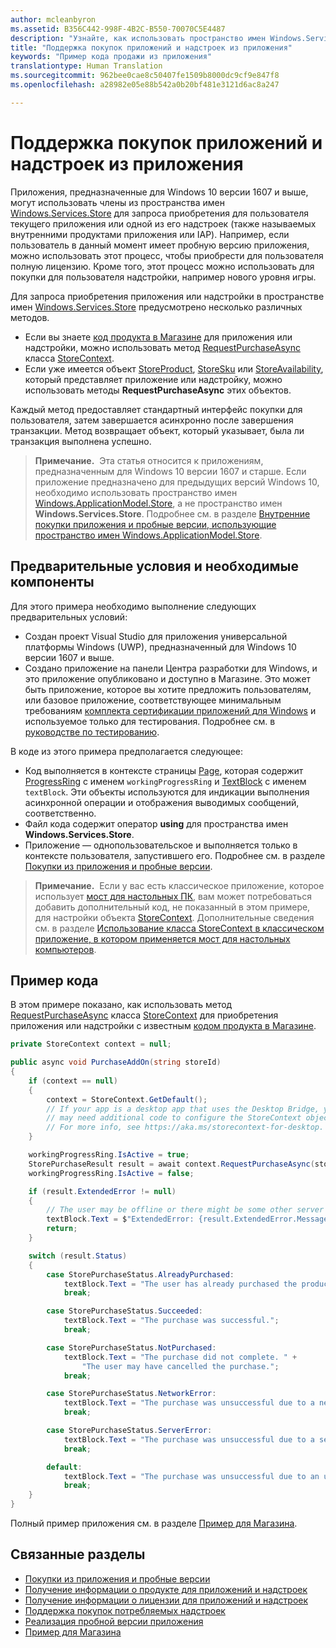 ```yaml
---
author: mcleanbyron
ms.assetid: B356C442-998F-4B2C-B550-70070C5E4487
description: "Узнайте, как использовать пространство имен Windows.Services.Store для покупки приложения или одной из его надстроек."
title: "Поддержка покупок приложений и надстроек из приложения"
keywords: "Пример кода продажи из приложения"
translationtype: Human Translation
ms.sourcegitcommit: 962bee0cae8c50407fe1509b8000dc9cf9e847f8
ms.openlocfilehash: a28982e05e88b542a0b20bf481e3121d6ac8a247

---
```


# Поддержка покупок приложений и надстроек из приложения

Приложения, предназначенные для Windows 10 версии 1607 и выше, могут использовать члены из пространства имен [Windows.Services.Store](https://msdn.microsoft.com/library/windows/apps/windows.services.store.aspx) для запроса приобретения для пользователя текущего приложения или одной из его надстроек (также называемых внутренними продуктами приложения или IAP). Например, если пользователь в данный момент имеет пробную версию приложения, можно использовать этот процесс, чтобы приобрести для пользователя полную лицензию. Кроме того, этот процесс можно использовать для покупки для пользователя надстройки, например нового уровня игры.

Для запроса приобретения приложения или надстройки в пространстве имен [Windows.Services.Store](https://msdn.microsoft.com/library/windows/apps/windows.services.store.aspx) предусмотрено несколько различных методов.
* Если вы знаете [код продукта в Магазине](in-app-purchases-and-trials.md#store_ids) для приложения или надстройки, можно использовать метод [RequestPurchaseAsync](https://msdn.microsoft.com/library/windows/apps/windows.services.store.storecontext.requestpurchaseasync.aspx) класса [StoreContext](https://msdn.microsoft.com/library/windows/apps/windows.services.store.storecontext.aspx).
* Если уже имеется объект [StoreProduct](https://msdn.microsoft.com/library/windows/apps/windows.services.store.storeproduct.aspx), [StoreSku](https://msdn.microsoft.com/library/windows/apps/windows.services.store.storesku.aspx) или [StoreAvailability](https://msdn.microsoft.com/library/windows/apps/windows.services.store.storeavailability.aspx), который представляет приложение или надстройку, можно использовать методы **RequestPurchaseAsync** этих объектов.

Каждый метод предоставляет стандартный интерфейс покупки для пользователя, затем завершается асинхронно после завершения транзакции. Метод возвращает объект, который указывает, была ли транзакция выполнена успешно.

>**Примечание.**&nbsp;&nbsp;Эта статья относится к приложениям, предназначенным для Windows 10 версии 1607 и старше. Если приложение предназначено для предыдущих версий Windows 10, необходимо использовать пространство имен [Windows.ApplicationModel.Store](https://msdn.microsoft.com/library/windows/apps/windows.applicationmodel.store.aspx), а не пространство имен **Windows.Services.Store**. Подробнее см. в разделе [Внутренние покупки приложения и пробные версии, использующие пространство имен Windows.ApplicationModel.Store](in-app-purchases-and-trials-using-the-windows-applicationmodel-store-namespace.md).

## Предварительные условия и необходимые компоненты

Для этого примера необходимо выполнение следующих предварительных условий:
* Создан проект Visual Studio для приложения универсальной платформы Windows (UWP), предназначенный для Windows 10 версии 1607 и выше.
* Создано приложение на панели Центра разработки для Windows, и это приложение опубликовано и доступно в Магазине. Это может быть приложение, которое вы хотите предложить пользователям, или базовое приложение, соответствующее минимальным требованиям [комплекта сертификации приложений для Windows](https://developer.microsoft.com/windows/develop/app-certification-kit) и используемое только для тестирования. Подробнее см. в [руководстве по тестированию](in-app-purchases-and-trials.md#testing).

В коде из этого примера предполагается следующее:
* Код выполняется в контексте страницы [Page](https://msdn.microsoft.com/library/windows/apps/windows.ui.xaml.controls.page.aspx), которая содержит [ProgressRing](https://msdn.microsoft.com/library/windows/apps/windows.ui.xaml.controls.progressring.aspx) с именем ```workingProgressRing``` и [TextBlock](https://msdn.microsoft.com/library/windows/apps/windows.ui.xaml.controls.textblock.aspx) с именем ```textBlock```. Эти объекты используются для индикации выполнения асинхронной операции и отображения выводимых сообщений, соответственно.
* Файл кода содержит оператор **using** для пространства имен **Windows.Services.Store**.
* Приложение — однопользовательское и выполняется только в контексте пользователя, запустившего его. Подробнее см. в разделе [Покупки из приложения и пробные версии](in-app-purchases-and-trials.md#api_intro).

>**Примечание.**&nbsp;&nbsp;Если у вас есть классическое приложение, которое использует [мост для настольных ПК](https://developer.microsoft.com/windows/bridges/desktop), вам может потребоваться добавить дополнительный код, не показанный в этом примере, для настройки объекта [StoreContext](https://msdn.microsoft.com/library/windows/apps/windows.services.store.storecontext.aspx). Дополнительные сведения см. в разделе [Использование класса StoreContext в классическом приложение, в котором применяется мост для настольных компьютеров](in-app-purchases-and-trials.md#desktop).

## Пример кода

В этом примере показано, как использовать метод [RequestPurchaseAsync](https://msdn.microsoft.com/library/windows/apps/windows.services.store.storecontext.requestpurchaseasync.aspx) класса [StoreContext](https://msdn.microsoft.com/library/windows/apps/windows.services.store.storecontext.aspx) для приобретения приложения или надстройки с известным [кодом продукта в Магазине](in-app-purchases-and-trials.md#store_ids).

```csharp
private StoreContext context = null;

public async void PurchaseAddOn(string storeId)
{
    if (context == null)
    {
        context = StoreContext.GetDefault();
        // If your app is a desktop app that uses the Desktop Bridge, you
        // may need additional code to configure the StoreContext object.
        // For more info, see https://aka.ms/storecontext-for-desktop.
    }

    workingProgressRing.IsActive = true;
    StorePurchaseResult result = await context.RequestPurchaseAsync(storeId);
    workingProgressRing.IsActive = false;

    if (result.ExtendedError != null)
    {
        // The user may be offline or there might be some other server failure.
        textBlock.Text = $"ExtendedError: {result.ExtendedError.Message}";
        return;
    }

    switch (result.Status)
    {
        case StorePurchaseStatus.AlreadyPurchased:
            textBlock.Text = "The user has already purchased the product.";
            break;

        case StorePurchaseStatus.Succeeded:
            textBlock.Text = "The purchase was successful.";
            break;

        case StorePurchaseStatus.NotPurchased:
            textBlock.Text = "The purchase did not complete. " +
                "The user may have cancelled the purchase.";
            break;

        case StorePurchaseStatus.NetworkError:
            textBlock.Text = "The purchase was unsuccessful due to a network error.";
            break;

        case StorePurchaseStatus.ServerError:
            textBlock.Text = "The purchase was unsuccessful due to a server error.";
            break;

        default:
            textBlock.Text = "The purchase was unsuccessful due to an unknown error.";
            break;
    }
}
```

Полный пример приложения см. в разделе [Пример для Магазина](https://github.com/Microsoft/Windows-universal-samples/tree/master/Samples/Store).

## Связанные разделы

* [Покупки из приложения и пробные версии](in-app-purchases-and-trials.md)
* [Получение информации о продукте для приложений и надстроек](get-product-info-for-apps-and-add-ons.md)
* [Получение информации о лицензии для приложений и надстроек](get-license-info-for-apps-and-add-ons.md)
* [Поддержка покупок потребляемых надстроек](enable-consumable-add-on-purchases.md)
* [Реализация пробной версии приложения](implement-a-trial-version-of-your-app.md)
* [Пример для Магазина](https://github.com/Microsoft/Windows-universal-samples/tree/master/Samples/Store)



<!--HONumber=Nov16_HO1-->


